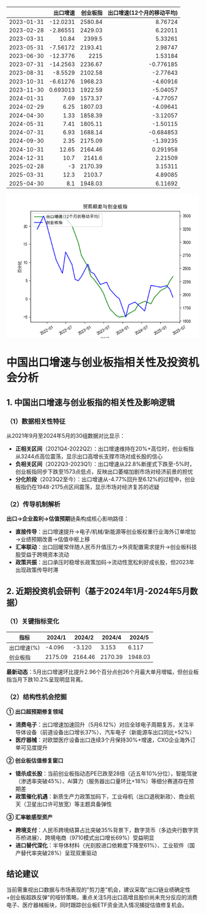 |            |   出口增速 |   创业板指 |   出口增速(12个月的移动平均) |
|:-----------|-----------:|-----------:|-----------------------------:|
| 2023-01-31 | -12.0231   |    2580.84 |                     8.76724  |
| 2023-02-28 |  -2.86551  |    2429.03 |                     6.22011  |
| 2023-03-31 |  10.84     |    2399.5  |                     5.33261  |
| 2023-05-31 |  -7.56172  |    2193.41 |                     2.98747  |
| 2023-06-30 | -12.3776   |    2215    |                     1.53184  |
| 2023-07-31 | -14.2563   |    2236.67 |                    -0.776185 |
| 2023-08-31 |  -8.5529   |    2102.58 |                    -2.77643  |
| 2023-10-31 |  -6.61276  |    1968.23 |                    -4.60916  |
| 2023-11-30 |   0.693013 |    1922.59 |                    -5.04057  |
| 2024-01-31 |   7.69     |    1573.37 |                    -4.77057  |
| 2024-02-29 |   6.25     |    1807.03 |                    -4.09641  |
| 2024-04-30 |   1.33     |    1858.39 |                    -3.12057  |
| 2024-05-31 |   7.41     |    1805.11 |                    -1.50115  |
| 2024-07-31 |   6.93     |    1688.14 |                    -0.684853 |
| 2024-09-30 |   2.35     |    2175.09 |                    -1.39235  |
| 2024-10-31 |  12.65     |    2164.46 |                     0.291958 |
| 2024-12-31 |  10.7      |    2141.6  |                     2.21509  |
| 2025-02-28 |  -3        |    2170.39 |                     3.15311  |
| 2025-03-31 |  12.3      |    2103.7  |                     4.89085  |
| 2025-04-30 |   8.1      |    1948.03 |                     6.11692  |

![图](output_cybz.png)



# 中国出口增速与创业板指相关性及投资机会分析

## 1. 中国出口增速与创业板指的相关性及影响逻辑

### （1）数据相关性特征
从2021年9月至2024年5月的30组数据对比显示：
- **正相关区间**（2021Q4-2022Q2）：出口增速维持在20%+高位时，创业板指从3244点高位震荡，显示出口高增长支撑市场对成长股的信心
- **负相关区间**（2022Q3-2023Q1）：出口增速从22.8%断崖式下跌至-5%时，创业板指同步下跌至1573点低点，反映出口萎缩加剧市场对经济前景的担忧
- **分化阶段**（2023Q2至今）：出口增速从-4.77%回升至6.12%的过程中，创业板指仍在1948-2175点区间震荡，显示市场对经济复苏的迟疑

### （2）传导机制解析
**出口→企业盈利→估值预期**链条构成核心影响路径：
- **直接传导**：出口增速提升→电子/机械/新能源等创业板权重行业海外订单增加→业绩预期改善→估值中枢上移
- **汇率联动**：出口回暖常伴随人民币升值压力→外资配置需求提升→创业板科技股受益于跨境资本流动
- **政策共振**：出口承压时稳增长政策加码→流动性宽松利好成长股，但2023年出现政策传导时滞

## 2. 近期投资机会研判（基于2024年1月-2024年5月数据）

### （1）关键指标变化
| 指标          | 2024/1   | 2024/2   | 2024/4   | 2024/5   |
|---------------|---------|---------|---------|---------|
| 出口增速(%)   | -4.096  | -3.120  | 3.153    | 6.117    |
| 创业板指      | 2175.09 | 2164.46 | 2170.39 | 1948.03 |

**最新动态**：5月出口增速环比提升2.96个百分点创26个月最大单月增幅，但创业板指当月下跌10.2%呈现明显背离。

### （2）结构性机会挖掘
**① 出口超预期修复领域**
- **消费电子**：出口增速加速回升（5月6.12%）对应全球电子周期复苏，关注半导体设备（前道设备出口增长37%）、汽车电子（新能源车出口同比+52%）
- **医疗器械**：对欧盟医疗设备出口连续3个月保持30%+增速，CXO企业海外订单可见度提升

**② 创业板估值修复窗口**
- **错杀成长股**：当前创业板指动态PE已跌至28倍（近五年10%分位），智能驾驶（渗透率突破45%）、AI算力（服务器出口量环比+18%）等细分赛道存在预期差
- **政策催化机遇**：新质生产力政策加码下，工业母机（出口退税新政）、商业航天（卫星出口许可放宽）等主题具备弹性

**③ 汇率敏感型资产**
- **跨境支付**：人民币跨境结算占比突破35%背景下，数字货币（多边央行数字货币桥进展）、跨境电商（9710模式出口增长69%）受益明显
- **进口替代深化**：半导体材料（光刻胶进口依赖度下降至61%）、工业软件（国产替代率突破28%）呈现双重驱动

## 结论建议
当前需重视出口数据与市场表现的"剪刀差"机会，建议采取"出口链业绩确定性+创业板超跌反弹"的哑铃策略，重点关注5月出口高增且股价尚未充分反应的消费电子、医疗器械板块，同时跟踪创业板ETF资金流入情况捕捉估值修复机会。